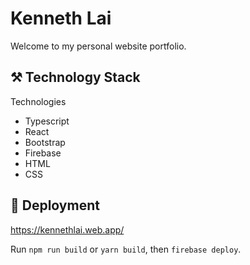 # Kenneth Lai

Welcome to my personal website portfolio.

## :hammer_and_pick: Technology Stack

Technologies

- Typescript
- React
- Bootstrap
- Firebase
- HTML
- CSS

## :rocket: Deployment

https://kennethlai.web.app/

Run `npm run build` or `yarn build`, then `firebase deploy`.
